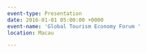 ```yaml
---
event-type: Presentation
date: 2016-01-01 05:00:00 +0000
event-name: 'Global Tourism Economy Forum '
location: Macau

---
```

